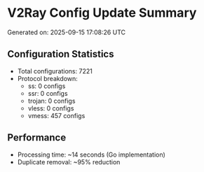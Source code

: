 # V2Ray Config Update Summary
Generated on: 2025-09-15 17:08:26 UTC

## Configuration Statistics
- Total configurations: 7221
- Protocol breakdown:
  - ss: 0 configs
  - ssr: 0 configs
  - trojan: 0 configs
  - vless: 0 configs
  - vmess: 457 configs

## Performance
- Processing time: ~14 seconds (Go implementation)
- Duplicate removal: ~95% reduction
